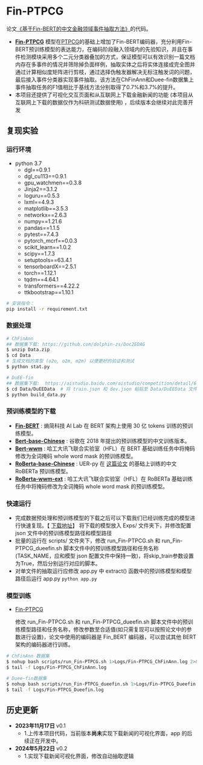 # Fin-PTPCG
论文[《基于Fin-BERT的中文金融领域事件抽取方法》](https://link.cnki.net/urlid/11.2127.TP.20231012.1517.002)的代码。
- [**Fin-PTPCG**](https://link.cnki.net/urlid/11.2127.TP.20231012.1517.002) 模型在[PTPCG](https://arxiv.org/abs/2112.06013)的基础上增加了Fin-BERT编码器，充分利用Fin-BERT预训练模型的表达能力，在编码阶段融入领域内的先验知识，并且在事件检测模块采用多个二元分类器叠加的方式，保证模型可以有效识别一篇文档内存在多事件的情况并筛除掉负面样例，抽取实体之后将实体连接成完全图并通过计算相似度矩阵进行剪枝，通过选择伪触发器解决无标注触发词的问题，最后接入事件分类器实现事件抽取。该方法在ChFinAnn和Duee-fin数据集上事件抽取任务的F1值相比于基线方法分别取得了0.7%和3.7%的提升。
- 本项目还提供了可视化交互页面和从互联网上下载金融新闻的功能 (本项目从互联网上下载的数据仅作为科研测试数据使用) ，后续版本会继续对此完善开发

## 复现实验
### 运行环境
- python 3.7
  - dgl==0.9.1
  - dgl_cu113==0.9.1
  - gpu_watchmen==0.3.8
  - Jinja2==3.1.2
  - loguru==0.5.3
  - lxml==4.9.3
  - matplotlib==3.5.3
  - networkx==2.6.3
  - numpy==1.21.6
  - pandas==1.1.5
  - pytest==7.4.3
  - pytorch_mcrf==0.0.3
  - scikit_learn==1.0.2
  - scipy==1.7.3
  - setuptools==63.4.1
  - tensorboardX==2.5.1
  - torch==1.12.1
  - tqdm==4.64.1
  - transformers==4.22.2
  - ttkbootstrap==1.10.1 
``` bash
# 安装指令：
pip install -r requirement.txt
```

### 数据处理
```bash
# ChFinAnn
## 数据集下载: https://github.com/dolphin-zs/Doc2EDAG
$ unzip Data.zip
$ cd Data
# 生成文档的类型 (o2o, o2m, m2m) 以便更好的验证和测试
$ python stat.py

# DuEE-fin
## 数据集下载:  https://aistudio.baidu.com/aistudio/competition/detail/65
$ cd Data/DuEEData  # 将 train.json 和 dev.json 粘贴至 Data/DuEEData 文件夹下并且运行:
$ python build_data.py
```


### 预训练模型的下载
- [**Fin-BERT**](https://github.com/valuesimplex/FinBERT) : 熵简科技 AI Lab 在 BERT 架构上使用 30 亿 tokens 训练的预训练模型。
- [**Bert-base-Chinese**](https://huggingface.co/bert-base-chinese) : 谷歌在 2018 年提出的预训练模型的中文训练版本。
- [**Bert-wwm**](https://huggingface.co/hfl/chinese-bert-wwm) : 哈工大讯飞联合实验室（HFL）在 BERT 基础训练任务中将掩码修改为全词掩码 whole word mask 的预训练模型。
- [**RoBerta-base-Chinese**](https://github.com/dbiir/UER-py/wiki/Modelzoo) : UER-py 在 [这篇论文](https://arxiv.org/abs/1909.05658) 的基础上训练的中文 RoBERTa 预训练模型。
- [**RoBerta-wwm-ext**](https://huggingface.co/hfl/chinese-roberta-wwm-ext) : 哈工大讯飞联合实验室（HFL）在 RoBERTa 基础训练任务中将掩码修改为全词掩码 whole word mask 的预训练模型。


### 快速运行
- 完成数据预处理和预训练模型的下载之后可以下载我们已经训练完成的模型进行快速复现。【 [下载地址](https://pan.baidu.com/s/1MS1lLPiE6kTMw-CIzbi8bg?pwd=XATU)】 将下载的模型放入 Exps/ 文件夹下，并修改配置 json 文件中的预训练模型路径和模型路径
- 批量的运行在 scripts/ 文件夹下，修改 run_Fin-PTPCG.sh 和 run_Fin-PTPCG_dueefin.sh 脚本文件中的预训练模型路径和任务名称(TASK_NAME，应和模型 json 配置文件中保持一致)，将skip_train参数设置为True，然后分别运行对应的脚本。
- 对单文件的抽取运行应修改 app.py 中 extract() 函数中的预训练模型和模型路径后运行 app.py ``` python app.py ```


### 模型训练
- [Fin-PTPCG](https://link.cnki.net/urlid/11.2127.TP.20231012.1517.002)

  修改 run_Fin-PTPCG.sh 和 run_Fin-PTPCG_dueefin.sh 脚本文件中的预训练模型路径和任务名称，修改参数至合适值(如只需复现可以按照论文中的参数进行设置)，论文中使用的编码器是 Fin_BERT 编码器，可以尝试其他 BERT 架构的编码器进行训练。  

``` bash
# ChFinAnn 数据集
$ nohup bash scripts/run_Fin-PTPCG.sh 1>Logs/Fin-PTPCG_ChFinAnn.log 2>&1 &
$ tail -f Logs/Fin-PTPCG_ChFinAnn.log

# Duee-fin数据集
$ nohup bash scripts/run_Fin-PTPCG_dueefin.sh 1>Logs/Fin-PTPCG_Dueefin.log 2>&1 &
$ tail -f Logs/Fin-PTPCG_Dueefin.log
```


## 历史更新
- **2023年11月17日** v0.1
  - 1.上传本项目代码，当前版本**尚未**实现下载新闻的可视化界面，app 的后续正在开发中。
- **2024年5月22日** v0.2
  - 1.实现下载新闻可视化界面，修改自动抽取逻辑
